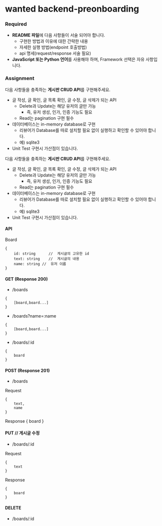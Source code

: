 # wanted backend-preonboarding

### Required

- **README 파일**에 다음 사항들이 서술 되어야 합니다.
  - 구현한 방법과 이유에 대한 간략한 내용
  - 자세한 실행 방법(endpoint 호출방법)
  - api 명세(request/response 서술 필요)
- **JavaScript 또는 Python 언어**를 사용해야 하며, Framework 선택은 자유 사항입니다.

### Assignment

다음 사항들을 충족하는 **게시판 CRUD API**를 구현해주세요.

- 글 작성, 글 확인, 글 목록 확인, 글 수정, 글 삭제가 되는 API
  - Delete과 Update는 해당 유저의 글만 가능
    - 즉, 유저 생성, 인가, 인증 기능도 필요
  - Read는 pagination 구현 필수
- 데이터베이스는 in-memory database로 구현
  - 리뷰어가 Database를 따로 설치할 필요 없이 실행하고 확인할 수 있어야 합니다.
  - 예) sqlite3
- Unit Test 구현시 가산점이 있습니다.

다음 사항들을 충족하는 **게시판 CRUD API**를 구현해주세요.

- 글 작성, 글 확인, 글 목록 확인, 글 수정, 글 삭제가 되는 API
  - Delete과 Update는 해당 유저의 글만 가능
    - 즉, 유저 생성, 인가, 인증 기능도 필요
  - Read는 pagination 구현 필수
- 데이터베이스는 in-memory database로 구현
  - 리뷰어가 Database를 따로 설치할 필요 없이 실행하고 확인할 수 있어야 합니다.
  - 예) sqlite3
- Unit Test 구현시 가산점이 있습니다.

#### API

Board

```
{
    id: string      //  게시글의 고유한 id
    text: string    //  게시글의 내용
    name: string //  유저 이름
}
```

#### GET (Response 200)

- /boards

```
{
    [board,board...]
}
```

- /boards?name=:name

```
{
    [board,board...]
}
```

- /boards/:id

```
{
    board
}
```

#### POST (Response 201)

- /boards

Request

```
{
    text,
    name
}
```

Response
{
board
}

#### PUT // 게시글 수정

- /boards/:id

Request

```
{
    text
}

```

Response

```
{
    board
}
```

#### DELETE

- /boards/:id
